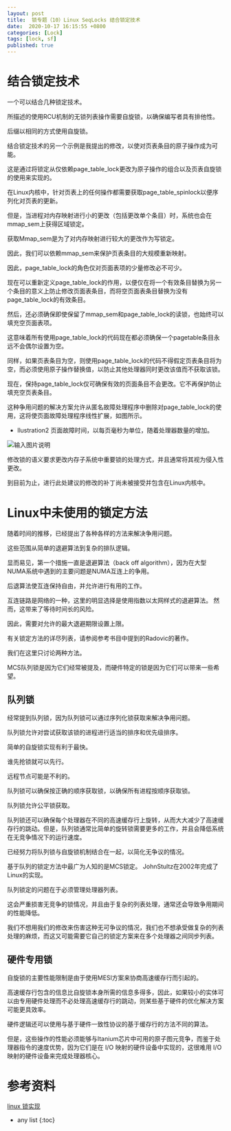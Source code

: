 ```yaml
---
layout: post
title:  锁专题（10）Linux SeqLocks 结合锁定技术
date:  2020-10-17 16:15:55 +0800
categories: [Lock]
tags: [lock, sf]
published: true
---
```


# 结合锁定技术

一个可以结合几种锁定技术。

所描述的使用RCU机制的无锁列表操作需要自旋锁，以确保编写者具有排他性。

后缀以相同的方式使用自旋锁。

结合锁定技术的另一个示例是我提出的修改，以使对页表条目的原子操作成为可能。

这是通过将锁定从仅依赖page_table_lock更改为原子操作的组合以及页表自旋锁的使用来实现的。

在Linux内核中，针对页表上的任何操作都需要获取page_table_spinlock以便序列化对页表的更新。

但是，当进程对内存映射进行小的更改（包括更改单个条目）时，系统也会在mmap_sem上获得区域锁定。

获取Mmap_sem是为了对内存映射进行较大的更改作为写锁定。

因此，我们可以依赖mmap_sem来保护页表条目的大规模重新映射。

因此，page_table_lock的角色仅对页面表项的少量修改必不可少。




现在可以重新定义page_table_lock的作用，以便仅在将一个有效条目替换为另一个条目的意义上防止修改页面表条目，而将空页面表条目替换为没有page_table_lock的有效条目。

然后，还必须确保即使保留了mmap_sem和page_table_lock的读锁，也始终可以填充空页面表项。

这意味着所有使用page_table_lock的代码现在都必须确保一个pagetable条目永远不会偶尔设置为空。

同样，如果页表条目为空，则使用page_table_lock的代码不得假定页表条目将为空，而必须使用原子操作替换值，以防止其他处理器同时更改该值而不获取该锁。

现在，保持page_table_lock仅可确保有效的页面条目不会更改。它不再保护防止填充空页表条目。

这种争用问题的解决方案允许从匿名故障处理程序中删除对page_table_lock的使用，这将使页面故障处理程序线性扩展，如图所示。

- llustration2 页面故障时间，以每页毫秒为单位，随着处理器数量的增加。

![输入图片说明](https://images.gitee.com/uploads/images/2020/1021/214811_80e0619e_508704.png)

修改锁的语义要求更改内存子系统中重要锁的处理方式，并且通常将其视为侵入性更改。

到目前为止，进行此处建议的修改的补丁尚未被接受并包含在Linux内核中。



# Linux中未使用的锁定方法

随着时间的推移，已经提出了各种各样的方法来解决争用问题。

这些范围从简单的退避算法到复杂的排队逻辑。

显而易见，第一个措施一直是退避算法（back off algorithm），因为在大型NUMA系统中遇到的主要问题是NUMA互连上的争用。

后退算法使互连保持自由，并允许进行有用的工作。

互连链路是网络的一种，这里的明显选择是使用指数以太网样式的退避算法。 然而，这带来了等待时间长的风险。

因此，需要对允许的最大退避期限设置上限。

有关锁定方法的详尽列表，请参阅参考书目中提到的Radovic的著作。

我们在这里只讨论两种方法。

MCS队列锁是因为它们经常被提及，而硬件特定的锁是因为它们可以带来一些希望。



## 队列锁

经常提到队列锁，因为队列锁可以通过序列化锁获取来解决争用问题。

队列锁允许对尝试获取该锁的进程进行适当的排序和优先级排序。

简单的自旋锁实现有利于最快。

谁先抢锁就可以先行。

远程节点可能是不利的。

队列锁可以确保按正确的顺序获取锁，以确保所有进程按顺序获取锁。

队列锁允许公平锁获取。

队列锁还可以确保每个处理器在不同的高速缓存行上旋转，从而大大减少了高速缓存行的跳动。但是，队列锁通常比简单的旋转锁需要更多的工作，并且会降低系统在无竞争情况下的运行速度。

已经努力将队列锁与自旋锁机制结合在一起，以简化无争议的情况。

基于队列的锁定方法中最广为人知的是MCS锁定。 JohnStultz在2002年完成了Linux的实现。

队列锁定的问题在于必须管理处理器列表。

这会严重损害无竞争的锁情况，并且由于复杂的列表处理，通常还会导致争用期间的性能降低。

我们不想用我们的修改来伤害这种无可争议的情况，我们也不想承受做复杂的列表处理的麻烦，而这又可能需要它自己的锁定方案来在多个处理器之间同步列表。


## 硬件专用锁

自旋锁的主要性能限制是由于使用MESI方案来协商高速缓存行而引起的。

高速缓存行包含的信息比自旋锁本身所需的信息多得多，因此，如果较小的实体可以由专用硬件处理而不必处理高速缓存行的跳动，则某些基于硬件的优化解决方案可能更具效率。

硬件逻辑还可以使用与基于硬件一致性协议的基于缓存行的方法不同的算法。

但是，这些操作的性能必须能够与Itanium芯片中可用的原子图元竞争，而鉴于处理器指令的速度优势，因为它们是在 I/O 映射的硬件设备中实现的，这很难用 I/O 映射的硬件设备来完成处理器核心。


# 参考资料

[linux 锁实现](http://www.lameter.com/gelato2005.pdf)

* any list
{:toc}